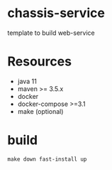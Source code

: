 # chassis-service

template to build web-service

# Resources

- java 11
- maven >= 3.5.x
- docker
- docker-compose >=3.1
- make (optional)

# build

```
make down fast-install up
```